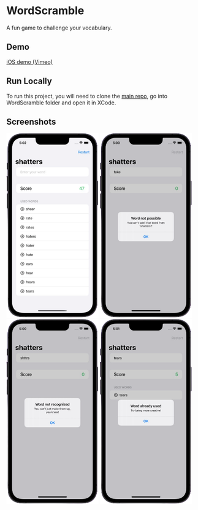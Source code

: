# WordScramble 
A fun game to challenge your vocabulary.

## Demo
[iOS demo (Vimeo)](https://player.vimeo.com/video/651793401)

## Run Locally
To run this project, you will need to clone the [main repo](https://github.com/emmanuelchucks/landmarks#run-locally), go into WordScramble folder and open it in XCode.

## Screenshots
<img src="https://raw.githubusercontent.com/emmanuelchucks/100-days-of-swiftui/main/WordScramble/Screenshots/Screenshot_2021-11-30_at_5.02.46_PM-removebg.png" alt="Main screen" width="240px"/> <img src="https://raw.githubusercontent.com/emmanuelchucks/100-days-of-swiftui/main/WordScramble/Screenshots/Screenshot_2021-11-30_at_5.00.10_PM-removebg.png" alt="Word not possible error screen" width="240px"/> <img src="https://raw.githubusercontent.com/emmanuelchucks/100-days-of-swiftui/main/WordScramble/Screenshots/Screenshot_2021-11-30_at_5.00.59_PM-removebg.png" alt="Word not recognized error screen" width="240px"/> <img src="https://raw.githubusercontent.com/emmanuelchucks/100-days-of-swiftui/main/WordScramble/Screenshots/Screenshot_2021-11-30_at_5.01.36_PM-removebg.png" alt="Word already used error screen" width="240px"/>
